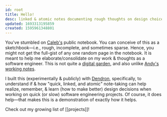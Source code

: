 ```yaml
---
id: root
title: Hello!
desc: linked & atomic notes documenting rough thoughts on design choice in projects
updated: 1693313195859
created: 1595961348801
---
```


You've stumbled on [Caleb's](https://caleb-x0.netlify.app/) public notebook. You can conceive of this as a sketchbook—i.e., rough, incomplete, and sometimes sparse. Hence, you might not get the full-gist of any one random page in the notebook. It is meant to help me elaborate/consolidate on my work & thoughts as a software engineer. This is not quite a [digital garden](https://maggieappleton.com/garden-history), and also unlike [Andy's working notes](https://notes.andymatuschak.org/About_these_notes).

I built this (experimentally & publicly) with [Dendron](https://www.dendron.so/), specifically, to understand if & how "quick, linked, and atomic" note-taking can help realize, remember, & learn (how to make better) design decisions when working on quick (or slow) software engineering projects. Of course, it does help—that makes this is a demonstration of exactly how it helps.

Check out my growing list of [[projects]]!

